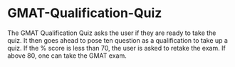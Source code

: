 # GMAT-Qualification-Quiz
The GMAT Qualification Quiz asks the user if they are ready to take the quiz.
It then goes ahead to pose ten question as a qualification to take up a quiz. 
If the % score is less than 70, the user is asked to retake the exam. 
If above 80, one can take the GMAT exam.
